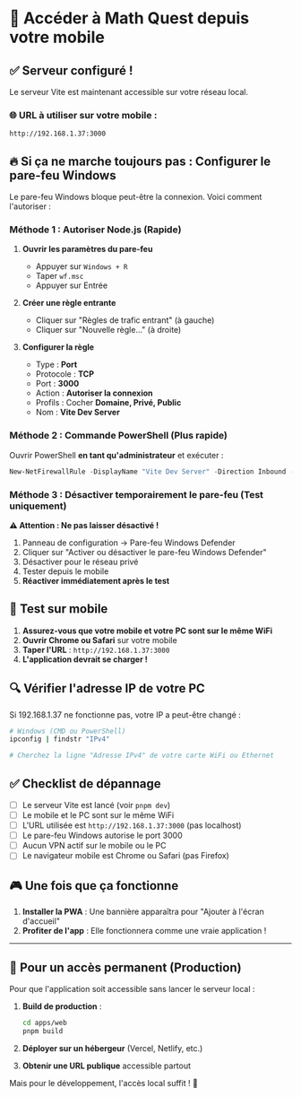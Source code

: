 # 📱 Accéder à Math Quest depuis votre mobile

## ✅ Serveur configuré !

Le serveur Vite est maintenant accessible sur votre réseau local.

### 🌐 URL à utiliser sur votre mobile :

```
http://192.168.1.37:3000
```

## 🔥 Si ça ne marche toujours pas : Configurer le pare-feu Windows

Le pare-feu Windows bloque peut-être la connexion. Voici comment l'autoriser :

### Méthode 1 : Autoriser Node.js (Rapide)

1. **Ouvrir les paramètres du pare-feu**
   - Appuyer sur `Windows + R`
   - Taper `wf.msc`
   - Appuyer sur Entrée

2. **Créer une règle entrante**
   - Cliquer sur "Règles de trafic entrant" (à gauche)
   - Cliquer sur "Nouvelle règle..." (à droite)

3. **Configurer la règle**
   - Type : **Port**
   - Protocole : **TCP**
   - Port : **3000**
   - Action : **Autoriser la connexion**
   - Profils : Cocher **Domaine, Privé, Public**
   - Nom : **Vite Dev Server**

### Méthode 2 : Commande PowerShell (Plus rapide)

Ouvrir PowerShell **en tant qu'administrateur** et exécuter :

```powershell
New-NetFirewallRule -DisplayName "Vite Dev Server" -Direction Inbound -LocalPort 3000 -Protocol TCP -Action Allow
```

### Méthode 3 : Désactiver temporairement le pare-feu (Test uniquement)

**⚠️ Attention : Ne pas laisser désactivé !**

1. Panneau de configuration → Pare-feu Windows Defender
2. Cliquer sur "Activer ou désactiver le pare-feu Windows Defender"
3. Désactiver pour le réseau privé
4. Tester depuis le mobile
5. **Réactiver immédiatement après le test**

## 📱 Test sur mobile

1. **Assurez-vous que votre mobile et votre PC sont sur le même WiFi**
2. **Ouvrir Chrome ou Safari** sur votre mobile
3. **Taper l'URL** : `http://192.168.1.37:3000`
4. **L'application devrait se charger !**

## 🔍 Vérifier l'adresse IP de votre PC

Si 192.168.1.37 ne fonctionne pas, votre IP a peut-être changé :

```bash
# Windows (CMD ou PowerShell)
ipconfig | findstr "IPv4"

# Cherchez la ligne "Adresse IPv4" de votre carte WiFi ou Ethernet
```

## ✅ Checklist de dépannage

- [ ] Le serveur Vite est lancé (voir `pnpm dev`)
- [ ] Le mobile et le PC sont sur le même WiFi
- [ ] L'URL utilisée est `http://192.168.1.37:3000` (pas localhost)
- [ ] Le pare-feu Windows autorise le port 3000
- [ ] Aucun VPN actif sur le mobile ou le PC
- [ ] Le navigateur mobile est Chrome ou Safari (pas Firefox)

## 🎮 Une fois que ça fonctionne

1. **Installer la PWA** : Une bannière apparaîtra pour "Ajouter à l'écran d'accueil"
2. **Profiter de l'app** : Elle fonctionnera comme une vraie application !

---

## 🚀 Pour un accès permanent (Production)

Pour que l'application soit accessible sans lancer le serveur local :

1. **Build de production** :
   ```bash
   cd apps/web
   pnpm build
   ```

2. **Déployer sur un hébergeur** (Vercel, Netlify, etc.)

3. **Obtenir une URL publique** accessible partout

Mais pour le développement, l'accès local suffit ! 📱
